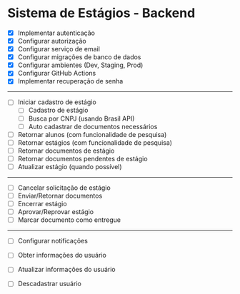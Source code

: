 # Sistema de Estágios - Backend

- [x] Implementar autenticação
- [x] Configurar autorização
- [x] Configurar serviço de email
- [x] Configurar migrações de banco de dados
- [x] Configurar ambientes (Dev, Staging, Prod)
- [x] Configurar GitHub Actions
- [x] Implementar recuperação de senha

---

- [ ] Iniciar cadastro de estágio
    - [ ] Cadastro de estágio
    - [ ] Busca por CNPJ (usando Brasil API)
    - [ ] Auto cadastrar de documentos necessários
- [ ] Retornar alunos (com funcionalidade de pesquisa)
- [ ] Retornar estágios (com funcionalidade de pesquisa)
- [ ] Retornar documentos de estágio
- [ ] Retornar documentos pendentes de estágio
- [ ] Atualizar estágio (quando possível)

---

- [ ] Cancelar solicitação de estágio
- [ ] Enviar/Retornar documentos
- [ ] Encerrar estágio
- [ ] Aprovar/Reprovar estágio
- [ ] Marcar documento como entregue

---

- [ ] Configurar notificações
- [ ] Obter informações do usuário
- [ ] Atualizar informações do usuário
- [ ] Descadastrar usuário

